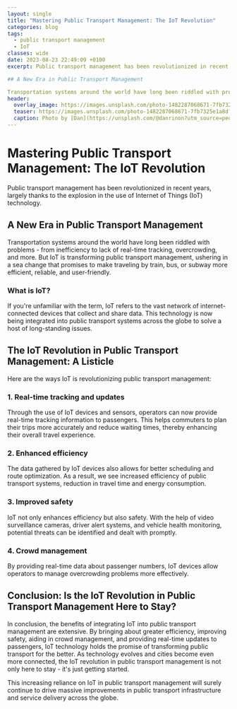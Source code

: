 ```yaml
---
layout: single
title: "Mastering Public Transport Management: The IoT Revolution"
categories: blog
tags:
  - public transport management
  - IoT
classes: wide
date: 2023-08-23 22:49:09 +0100
excerpt: Public transport management has been revolutionized in recent years, largely thanks to the explosion in the use of Internet of Things (IoT) technology.

## A New Era in Public Transport Management

Transportation systems around the world have long been riddled with problems - from inefficiency to lack of real-time tracking, overcrowding, and more.
header:
  overlay_image: https://images.unsplash.com/photo-1482287068671-7fb7325e1a8d?crop=entropy&cs=tinysrgb&fit=max&fm=jpg&ixid=M3w0Nzk0ODB8MHwxfHNlYXJjaHwzfHxwdWJsaWMlMjB0cmFuc3BvcnQlMjBtYW5hZ2VtZW50JTJDJTIwSW9UfGVufDB8MHx8fDE2OTI4MjczNDl8MA&ixlib=rb-4.0.3&q=80&w=1080
  teaser: https://images.unsplash.com/photo-1482287068671-7fb7325e1a8d?crop=entropy&cs=tinysrgb&fit=max&fm=jpg&ixid=M3w0Nzk0ODB8MHwxfHNlYXJjaHwzfHxwdWJsaWMlMjB0cmFuc3BvcnQlMjBtYW5hZ2VtZW50JTJDJTIwSW9UfGVufDB8MHx8fDE2OTI4MjczNDl8MA&ixlib=rb-4.0.3&q=80&w=400
  caption: Photo by [Dan](https://unsplash.com/@danrinon?utm_source=peoplecounter&utm_medium=referral) on [Unsplash](https://unsplash.com/?utm_source=peoplecounter&utm_medium=referral)
---
```


# Mastering Public Transport Management: The IoT Revolution

Public transport management has been revolutionized in recent years, largely thanks to the explosion in the use of Internet of Things (IoT) technology.

## A New Era in Public Transport Management

Transportation systems around the world have long been riddled with problems - from inefficiency to lack of real-time tracking, overcrowding, and more. But IoT is transforming public transport management, ushering in a sea change that promises to make traveling by train, bus, or subway more efficient, reliable, and user-friendly.

### What is IoT?

If you're unfamiliar with the term, IoT refers to the vast network of internet-connected devices that collect and share data. This technology is now being integrated into public transport systems across the globe to solve a host of long-standing issues.

## The IoT Revolution in Public Transport Management: A Listicle

Here are the ways IoT is revolutionizing public transport management:

### 1. Real-time tracking and updates

Through the use of IoT devices and sensors, operators can now provide real-time tracking information to passengers. This helps commuters to plan their trips more accurately and reduce waiting times, thereby enhancing their overall travel experience.

### 2. Enhanced efficiency

The data gathered by IoT devices also allows for better scheduling and route optimization. As a result, we see increased efficiency of public transport systems, reduction in travel time and energy consumption.

### 3. Improved safety

IoT not only enhances efficiency but also safety. With the help of video surveillance cameras, driver alert systems, and vehicle health monitoring, potential threats can be identified and dealt with promptly.

### 4. Crowd management

By providing real-time data about passenger numbers, IoT devices allow operators to manage overcrowding problems more effectively.

## Conclusion: Is the IoT Revolution in Public Transport Management Here to Stay?

In conclusion, the benefits of integrating IoT into public transport management are extensive. By bringing about greater efficiency, improving safety, aiding in crowd management, and providing real-time updates to passengers, IoT technology holds the promise of transforming public transport for the better. As technology evolves and cities become even more connected, the IoT revolution in public transport management is not only here to stay - it's just getting started. 

This increasing reliance on IoT in public transport management will surely continue to drive massive improvements in public transport infrastructure and service delivery across the globe.
